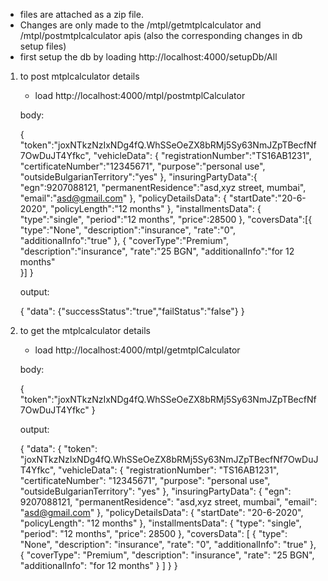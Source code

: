 * files are attached as a zip file.
* Changes are only made to the /mtpl/getmtplcalculator and /mtpl/postmtplcalculator apis  (also the corresponding changes in db setup files)
* first setup the db by loading http://localhost:4000/setupDb/All

1) to post mtplcalculator details

    * load http://localhost:4000/mtpl/postmtplCalculator
    
    body:
    
    {
		"token":"joxNTkzNzIxNDg4fQ.WhSSeOeZX8bRMj5Sy63NmJZpTBecfNf7OwDuJT4Yfkc",
        "vehicleData": {
            "registrationNumber":"TS16AB1231",
            "certificateNumber":"12345671",
            "purpose":"personal use",
            "outsideBulgarianTerritory":"yes"
        },
        "insuringPartyData":{ 
            "egn":9207088121,
            "permanentResidence":"asd,xyz street, mumbai",
            "email":"asd@gmail.com"
        },
        "policyDetailsData": { 
            "startDate":"20-6-2020",
            "policyLength":"12 months"
        },
        "installmentsData": {
            "type":"single",
            "period":"12 months",
            "price":28500
        },
        "coversData":[{
            "type":"None",
            "description":"insurance",
            "rate":"0",
            "additionalInfo":"true"
        },
        {
        	"coverType":"Premium",
        	"description":"insurance",
        	"rate":"25 BGN",
        	"additionalInfo":"for 12 months"	
        }]
    }
    
    output:
    
    {
    "data": {"successStatus":"true","failStatus":"false"}
    }
    
    
    
2) to get the mtplcalculator details
    * load http://localhost:4000/mtpl/getmtplCalculator
    
    body:
    
    {
	"token":"joxNTkzNzIxNDg4fQ.WhSSeOeZX8bRMj5Sy63NmJZpTBecfNf7OwDuJT4Yfkc"
    }
    
    output:
    
    {
    "data": {
        "token": "joxNTkzNzIxNDg4fQ.WhSSeOeZX8bRMj5Sy63NmJZpTBecfNf7OwDuJT4Yfkc",
        "vehicleData": {
            "registrationNumber": "TS16AB1231",
            "certificateNumber": "12345671",
            "purpose": "personal use",
            "outsideBulgarianTerritory": "yes"
        },
        "insuringPartyData": {
            "egn": 9207088121,
            "permanentResidence": "asd,xyz street, mumbai",
            "email": "asd@gmail.com"
        },
        "policyDetailsData": {
            "startDate": "20-6-2020",
            "policyLength": "12 months"
        },
        "installmentsData": {
            "type": "single",
            "period": "12 months",
            "price": 28500
        },
        "coversData": [
            {
                "type": "None",
                "description": "insurance",
                "rate": "0",
                "additionalInfo": "true"
            },
            {
                "coverType": "Premium",
                "description": "insurance",
                "rate": "25 BGN",
                "additionalInfo": "for 12 months"
            }
        ]
    }
}
    
    

